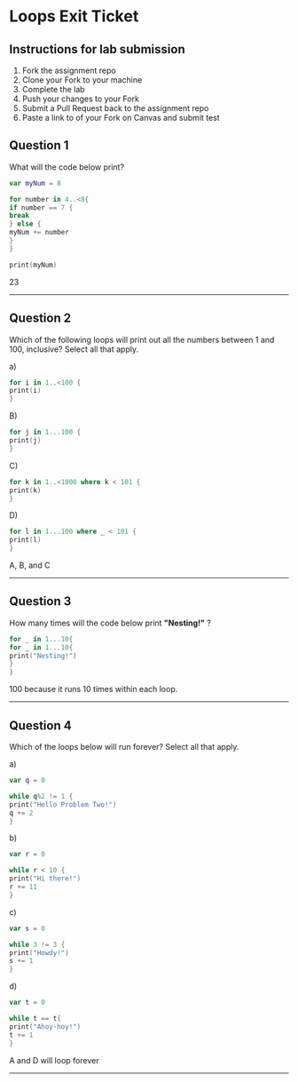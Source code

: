 # Loops Exit Ticket

## Instructions for lab submission

1. Fork the assignment repo
1. Clone your Fork to your machine
1. Complete the lab
1. Push your changes to your Fork
1. Submit a Pull Request back to the assignment repo
1. Paste a link to of your Fork on Canvas and submit
test

## Question 1

What will the code below print?

```swift
var myNum = 8

for number in 4..<8{
if number == 7 {
break
} else {
myNum += number
}
}

print(myNum)
```
23

***
## Question 2

Which of the following loops will print out all the numbers between 1 and 100, inclusive?  Select all that apply.

a)
```swift
for i in 1..<100 {
print(i)
}
```

B)
```swift
for j in 1...100 {
print(j)
}
```

C)
```swift
for k in 1..<1000 where k < 101 {
print(k)
}
```

D)
```swift
for l in 1...100 where _ < 101 {
print(l)
}
```
A, B, and C
***
## Question 3

How many times will the code below print **"Nesting!"** ?

```swift
for _ in 1...10{
for _ in 1...10{
print("Nesting!")
}
}
```
100 because it runs 10 times within each loop.
***
## Question 4

Which of the loops below will run forever? Select all that apply.

a)
```swift
var q = 0

while q%2 != 1 {
print("Hello Problem Two!")
q += 2
}
```

b)
```swift
var r = 0

while r < 10 {
print("Hi there!")
r += 11
}
```

c)
```swift
var s = 0

while 3 != 3 {
print("Howdy!")
s += 1
}
```

d)
```swift
var t = 0

while t == t{
print("Ahoy-hoy!")
t += 1
}
```
A and D will loop forever
***

